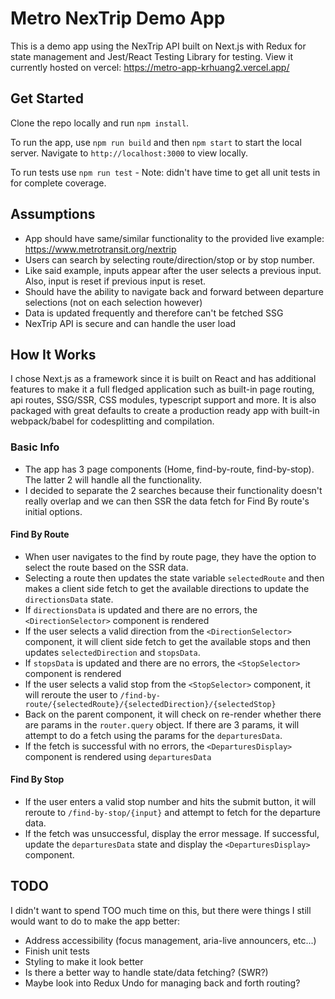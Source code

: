 # Metro NexTrip Demo App

This is a demo app using the NexTrip API built on Next.js with Redux for state management and Jest/React Testing Library for testing. View it currently hosted on vercel: https://metro-app-krhuang2.vercel.app/ 

## Get Started
Clone the repo locally and run `npm install`.

To run the app, use `npm run build` and then `npm start` to start the local server. Navigate to `http://localhost:3000` to view locally.

To run tests use `npm run test` - Note: didn't have time to get all unit tests in for complete coverage.

## Assumptions
- App should have same/similar functionality to the provided live example: https://www.metrotransit.org/nextrip
- Users can search by selecting route/direction/stop or by stop number.
- Like said example, inputs appear after the user selects a previous input. Also, input is reset if previous input is reset.
- Should have the ability to navigate back and forward between departure selections (not on each selection however)
- Data is updated frequently and therefore can't be fetched SSG
- NexTrip API is secure and can handle the user load

## How It Works
I chose Next.js as a framework since it is built on React and has additional features to make it a full fledged application such as built-in page routing, api routes, SSG/SSR, CSS modules, typescript support and more. It is also packaged with great defaults to create a production ready app with built-in webpack/babel for codesplitting and compilation.

### Basic Info
- The app has 3 page components (Home, find-by-route, find-by-stop). The latter 2 will handle all the functionality.
- I decided to separate the 2 searches because their functionality doesn't really overlap and we can then SSR the data fetch for Find By route's initial options.

#### Find By Route
- When user navigates to the find by route page, they have the option to select the route based on the SSR data.
- Selecting a route then updates the state variable `selectedRoute` and then makes a client side fetch to get the available directions to update the `directionsData` state.
- If `directionsData` is updated and there are no errors, the `<DirectionSelector>` component is rendered
- If the user selects a valid direction from the `<DirectionSelector>` component, it will client side fetch to get the available stops and then updates `selectedDirection` and `stopsData`.
- If `stopsData` is updated and there are no errors, the `<StopSelector>` component is rendered
- If the user selects a valid stop from the `<StopSelector>` component, it will reroute the user to `/find-by-route/{selectedRoute}/{selectedDirection}/{selectedStop}`
- Back on the parent component, it will check on re-render whether there are params in the `router.query` object. If there are 3 params, it will attempt to do a fetch using the params for the `departuresData`.
- If the fetch is successful with no errors, the `<DeparturesDisplay>` component is rendered using `departuresData`

#### Find By Stop
- If the user enters a valid stop number and hits the submit button, it will reroute to `/find-by-stop/{input}` and attempt to fetch for the departure data.
- If the fetch was unsuccessful, display the error message. If successful, update the `departuresData` state and display the `<DeparturesDisplay>` component.


## TODO

I didn't want to spend TOO much time on this, but there were things I still would want to do to make the app better:

- Address accessibility (focus management, aria-live announcers, etc...)
- Finish unit tests
- Styling to make it look better
- Is there a better way to handle state/data fetching? (SWR?)
- Maybe look into Redux Undo for managing back and forth routing?
